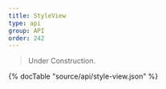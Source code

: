 ```yaml
---
title: StyleView
type: api
group: API
order: 242
---
```

> Under Construction.

{% docTable "source/api/style-view.json" %}


